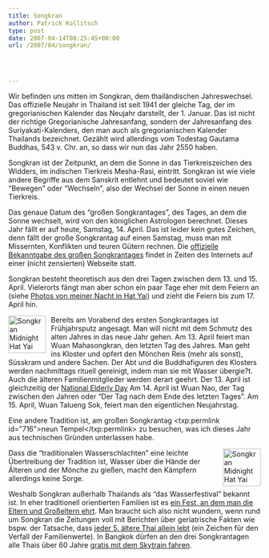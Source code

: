 ```yaml
---
title: Songkran
author: Patrick Kollitsch
type: post
date: 2007-04-14T08:25:45+00:00
url: /2007/04/songkran/




---
```

Wir befinden uns mitten im Songkran, dem thail&auml;ndischen Jahreswechsel. Das offizielle Neujahr in Thailand ist seit 1941 der gleiche Tag, der im gregorianischen Kalender das Neujahr darstellt, der 1. Januar. Das ist nicht der richtige Gregorianische Jahresanfang, sondern der Jahresanfang des Suriyakati-Kalenders, den man auch als gregorianischen Kalender Thailands bezeichnet. Gez&auml;hlt wird allerdings vom Todestag Gautama Buddhas, 543 v. Chr. an, so dass wir nun das Jahr 2550 haben.

Songkran ist der Zeitpunkt, an dem die Sonne in das Tierkreiszeichen des Widders, im indischen Tierkreis Mesha-Rasi, eintritt. Songkran ist wie viele andere Begriffe aus dem Sanskrit entlehnt und bedeutet soviel wie &#8220;Bewegen&#8221; oder &#8220;Wechseln&#8221;, also der Wechsel der Sonne in einen neuen Tierkreis.

Das genaue Datum des &#8220;gro&szlig;en Songkrantages&#8221;, des Tages, an dem die Sonne wechselt, wird von den königlichen Astrologen berechnet. Dieses Jahr f&auml;llt er auf heute, Samstag, 14. April. Das ist leider kein gutes Zeichen, denn f&auml;llt der gro&szlig;e Songkrantag auf einen Samstag, muss man mit Missernten, Konflikten und teuren G&uuml;tern rechnen. Die [offizielle Bekanntgabe des gro&szlig;en Songkrantages][1] findet in Zeiten des Internets auf einer (nicht zensierten) Webseite statt.

Songkran besteht theoretisch aus den drei Tagen zwischen dem 13. und 15. April. Vielerorts f&auml;ngt man aber schon ein paar Tage eher mit dem Feiern an (siehe [Photos von meiner Nacht in Hat Yai][2]) und zieht die Feiern bis zum 17. April hin.

[<img src="//farm1.static.flickr.com/238/457578293_afbb2c0578_s.jpg" style="width:75px;height:75px;float:left;margin-right:10px;" alt="Songkran Midnight Hat Yai" />][3]Bereits am Vorabend des ersten Songkrantages ist Frühjahrsputz angesagt. Man will nicht mit dem Schmutz des alten Jahres in das neue Jahr gehen. Am 13. April feiert man Wuan Mahasongkran, den letzten Tag des Jahres. Man geht ins Kloster und opfert den Mönchen Reis (mehr als sonst), Süsskram und andere Sachen. Der Abt und die Buddhafiguren des Klosters werden nachmittags rituell gereinigt, indem man sie mit Wasser übergie?t. Auch die &auml;lteren Familienmitglieder werden derart geehrt. Der 13. April ist gleichzeitig der [National Elderly Day][4] Am 14. April ist Wuan Nao, der Tag zwischen den Jahren oder &#8220;Der Tag nach dem Ende des letzten Tages&#8221;. Am 15. April, Wuan Talueng Sok, feiert man den eigentlichen Neujahrstag. 

Eine andere Tradition ist, am gro&szlig;en Songkrantag <txp:permlink id="716">neun Tempel</txp:permlink> zu besuchen, was ich dieses Jahr aus technischen Gr&uuml;nden unterlassen habe. 

[<img src="//farm1.static.flickr.com/224/457584413_3525c1acec_s.jpg" style="width:75px;height:75px;float:right;margin-left:10px;" alt="Songkran Midnight Hat Yai" />][5] Dass die &#8220;traditionalen Wasserschlachten&#8221; eine leichte &Uuml;bertreibung der Tradition ist, Wasser &uuml;ber die H&auml;nde der &Auml;lteren und der M&ouml;nche zu gie&szlig;en, macht den K&auml;mpfern allerdings keine Sorge. 

Weshalb Songkran au&szlig;erhalb Thailands als &#8220;das Wasserfestival&#8221; bekannt ist. In eher traditionell orientierten Familien ist es [ein Fest, an dem man die Eltern und Gro&szlig;eltern ehrt][6]. Man braucht sich also nicht wundern, wenn rund um Songkran die Zeitungen voll mit Berichten &uuml;ber geriatrische Fakten wie bspw. der Tatsache, dass [jeder 5. &auml;ltere Thai allein lebt][7] (ein Zeichen f&uuml;r den Verfall der Familienwerte). In Bangkok d&uuml;rfen an den drei Songkrantagen alle Thais &uuml;ber 60 Jahre [gratis mit dem Skytrain fahren][8].

 [1]: http://songkran.net/en/announce.php
 [2]: http://flickr.com/photos/schreibblogade/tags/songkran2007/
 [3]: http://www.flickr.com/photos/schreibblogade/457578293/ "Photo Sharing"
 [4]: http://www.nationmultimedia.com/2007/04/12/national/national_30031723.php
 [5]: http://www.flickr.com/photos/schreibblogade/457584413/ "Photo Sharing"
 [6]: http://www.nationmultimedia.com/2007/04/13/opinion/opinion_30031802.php
 [7]: http://www.nationmultimedia.com/2007/04/13/national/national_30031813.php
 [8]: http://www.nationmultimedia.com/breakingnews/read.php?newsid=30031831